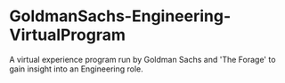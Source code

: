 # GoldmanSachs-Engineering-VirtualProgram
A virtual experience program run by Goldman Sachs and 'The Forage' to gain insight into an Engineering role.
